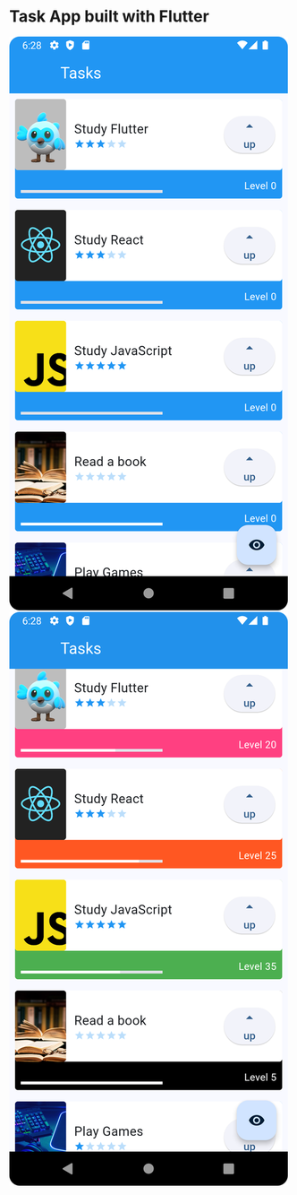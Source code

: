 # Task App built with Flutter

<img src="assets/images/AppScreenshot.png" alt="App Screenshot with a list of 5 tasks">
<img src="assets/images/AppScreenshot1.png" alt="App Screenshot with a list of 5 tasks and each one have different levels and colors that represents maestry in that task">
